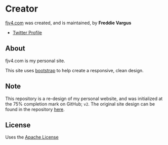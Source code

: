 # Creator

[fjv4.com](fjv4.com) was created, and is maintained, by **Freddie Vargus**

* [Twitter Profile](https://twitter.com/Freddie_V4)


## About
fjv4.com is my personal site.

This site uses [bootstrap](http://getbootstrap.com) to help create a responsive, clean design.


## Note
This repository is a re-design of my personal website, and was initialized at the 75% completion mark on GitHub; `v2`. The original site design can be found in the repository [here](https://github.com/FreddieV4/fjv4com/tree/master/OLD%20SITE/fjv4com-v1). 


## License
Uses the [Apache License](https://github.com/Freddie-V4/fjv4com/blob/master/LICENSE)
